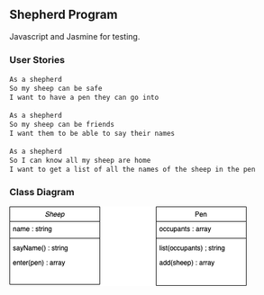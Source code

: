 ## Shepherd Program

Javascript and Jasmine for testing.

### User Stories

```
As a shepherd
So my sheep can be safe
I want to have a pen they can go into

As a shepherd
So my sheep can be friends
I want them to be able to say their names

As a shepherd
So I can know all my sheep are home
I want to get a list of all the names of the sheep in the pen
```

### Class Diagram

<img src="shepherd.png">

